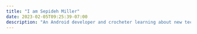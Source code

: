 ```yaml
---
title: "I am Sepideh Miller"
date: 2023-02-05T09:25:39-07:00
description: "An Android developer and crocheter learning about new technology."
---
```


